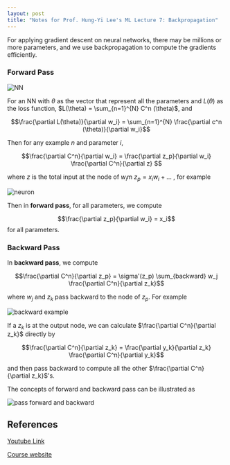 ```yaml
---
layout: post
title: "Notes for Prof. Hung-Yi Lee's ML Lecture 7: Backpropagation"
---
```


For applying gradient descent on neural networks, there may be millions or more parameters, and we use backpropagation to compute the gradients efficiently.

### Forward Pass

![NN](https://baliuzeger.github.io/sjl/assets/images/HYL_ML_07/NN.png)

For an NN with $\theta$ as the vector that represent all the parameters and $L(\theta)$ as the loss function, $L(\theta) = \sum_{n=1}^{N} C^n (\theta)$, and

$$\frac{\partial L(\theta)}{\partial w_i} = \sum_{n=1}^{N} \frac{\partial c^n (\theta)}{\partial w_i}$$

Then for any example $n$ and parameter $i$,

$$\frac{\partial C^n}{\partial w_i} = \frac{\partial z_p}{\partial w_i} \frac{\partial C^n}{\partial z} $$

where $z$ is the total input at the node of $w_i$m $z_p = x_i w_i + \dots$ , for example

![neuron](https://baliuzeger.github.io/sjl/assets/images/HYL_ML_07/neuron.png)

Then in **forward pass**, for all parameters, we compute

$$\frac{\partial z_p}{\partial w_i} = x_i$$ for all parameters.

### Backward Pass

In **backward pass**, we compute

$$\frac{\partial C^n}{\partial z_p} = \sigma'(z_p) \sum_{backward} w_j \frac{\partial C^n}{\partial z_k}$$

where $w_j$ and $z_k$ pass backward to the node of $z_p$. For example

![backward example](https://baliuzeger.github.io/sjl/assets/images/HYL_ML_07/backward-example.png)

 If a $z_k$ is at the output node, we can calculate $\frac{\partial C^n}{\partial z_k}$ directly by

$$\frac{\partial C^n}{\partial z_k} = \frac{\partial y_k}{\partial z_k} \frac{\partial C^n}{\partial y_k}$$

and then pass backward to compute all the other $\frac{\partial C^n}{\partial z_k}$'s.

The concepts of forward and backward pass can be illustrated as

![pass forward and backward](https://baliuzeger.github.io/sjl/assets/images/HYL_ML_07/forwand-and-backward.png)

## References
[Youtube Link](https://youtube.com/playlist?list=PLJV_el3uVTsPy9oCRY30oBPNLCo89yu49)

[Course website](http://speech.ee.ntu.edu.tw/~tlkagk/courses_ML17_2.html)
